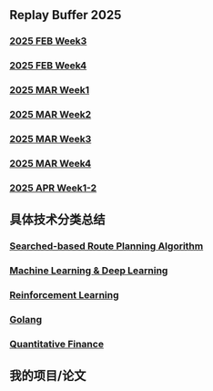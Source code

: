 #  

## Replay Buffer 2025
### [2025 FEB Week3](./daily2025/20250203.md)
### [2025 FEB Week4](./daily2025/20250204.md)
### [2025 MAR Week1](./daily2025/20250301.md)
### [2025 MAR Week2](./daily2025/20250302.md)
### [2025 MAR Week3](./daily2025/20250303.md)
### [2025 MAR Week4](./daily2025/20250304.md)
### [2025 APR Week1-2](./daily2025/20250401.md)

## 具体技术分类总结
### [Searched-based Route Planning Algorithm](/rpa/rpa.md)
### [Machine Learning & Deep Learning](/ml.md)
### [Reinforcement Learning](/rl.md)
### [Golang](/go/go.md)
### [Quantitative Finance](/quant.md)

## 我的项目/论文
